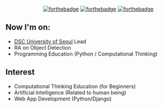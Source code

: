   <div align=center>
	
[![forthebadge](https://forthebadge.com/images/badges/powered-by-coffee.svg)](https://forthebadge.com) [![forthebadge](https://forthebadge.com/images/badges/built-with-love.svg)](https://forthebadge.com) [![forthebadge](https://forthebadge.com/images/badges/made-with-python.svg)](https://forthebadge.com)

  </div>

## Now I'm on:
- [DSC University of Seoul](https://www.notion.so/beetea/DSC-University-of-Seoul-8c0a80043025423993fb7eeea716200a) Lead
- RA on Object Detection
- Programming Education (Python / Computational Thinking)

## Interest
- Computational Thinking Education (for Beginners)
- Artificial Intelligence (Related to human being)
- Web App Development (Python/Django)
